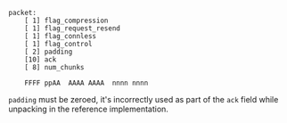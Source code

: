     packet:
        [ 1] flag_compression
        [ 1] flag_request_resend
        [ 1] flag_connless
        [ 1] flag_control
        [ 2] padding
        [10] ack
        [ 8] num_chunks

        FFFF ppAA  AAAA AAAA  nnnn nnnn

`padding` must be zeroed, it's incorrectly used as part of the `ack` field
while unpacking in the reference implementation.
